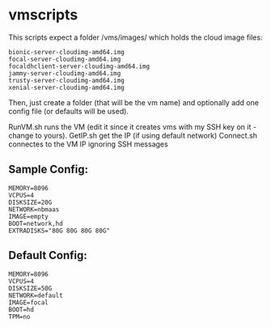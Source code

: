 # vmscripts

This scripts expect a folder /vms/images/ which holds the cloud image files:

```
bionic-server-cloudimg-amd64.img
focal-server-cloudimg-amd64.img
focaldhclient-server-cloudimg-amd64.img
jammy-server-cloudimg-amd64.img
trusty-server-cloudimg-amd64.img
xenial-server-cloudimg-amd64.img
```

Then, just create a folder (that will be the vm name) and optionally add one config file (or defaults will be used).

RunVM.sh runs the VM (edit it since it creates vms with my SSH key on it - change to yours).
GetIP.sh get the IP (if using default network)
Connect.sh connectes to the VM IP ignoring SSH messages

Sample Config:
--------------
```
MEMORY=8096
VCPUS=4
DISKSIZE=20G
NETWORK=nbmaas
IMAGE=empty
BOOT=network,hd
EXTRADISKS="80G 80G 80G 80G"
```

Default Config:
---------------
```
MEMORY=8096
VCPUS=4
DISKSIZE=50G
NETWORK=default
IMAGE=focal
BOOT=hd
TPM=no
```
